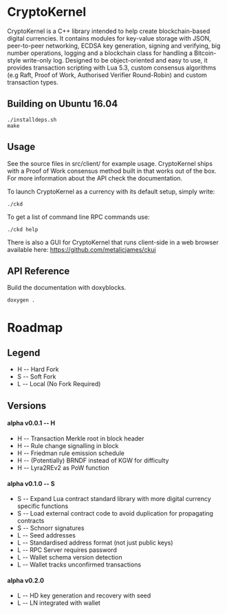 CryptoKernel
============

CryptoKernel is a C++ library intended to help create blockchain-based digital currencies. It contains modules for key-value storage with JSON, peer-to-peer networking, ECDSA key generation, signing and verifying, big number operations, logging and a blockchain class for handling a Bitcoin-style write-only log. Designed to be object-oriented and easy to use, it provides transaction scripting with Lua 5.3, custom consensus algorithms (e.g Raft, Proof of Work, Authorised Verifier Round-Robin) and custom transaction types. 

Building on Ubuntu 16.04
------------------------

```
./installdeps.sh
make
```

Usage
-----
See the source files in src/client/ for example usage. CryptoKernel ships with a Proof of Work consensus method built in that works out of the box. For more information about the API check the documentation.

To launch CryptoKernel as a currency with its default setup, simply write:

```
./ckd
```

To get a list of command line RPC commands use:
```
./ckd help
```

There is also a GUI for CryptoKernel that runs client-side in a web browser available here: https://github.com/metalicjames/ckui

API Reference
-------------

Build the documentation with doxyblocks.
```
doxygen .
```

Roadmap
===

## Legend

   - H -- Hard Fork
   - S -- Soft Fork
   - L -- Local (No Fork Required)

## Versions
#### alpha v0.0.1 -- H
- H -- Transaction Merkle root in block header
- H -- Rule change signalling in block
- H -- Friedman rule emission schedule
- H -- (Potentially) BRNDF instead of KGW for difficulty
- H -- Lyra2REv2 as PoW function 
    
#### alpha v0.1.0 -- S 
- S -- Expand Lua contract standard library with more
digital currency specific functions
- S -- Load external contract code to avoid duplication
for propagating contracts
- S -- Schnorr signatures
- L -- Seed addresses
- L -- Standardised address format (not just public keys)
- L -- RPC Server requires password
- L -- Wallet schema version detection
- L -- Wallet tracks unconfirmed transactions

#### alpha v0.2.0
- L -- HD key generation and recovery with seed
- L -- LN integrated with wallet

